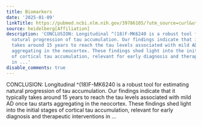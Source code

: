 ```yaml
---
title: Biomarkers
date: '2025-01-09'
linkTitle: https://pubmed.ncbi.nlm.nih.gov/39786105/?utm_source=curl&utm_medium=rss&utm_campaign=pubmed-2&utm_content=1FakS-2QOkCT8HsMOQP1bCRQ4YzyumYOmxmF0moLsQ3dFB1E9V&fc=20220326224207&ff=20250109170938&v=2.18.0.post9+e462414
source: heidelberg[Affiliation]
description: 'CONCLUSION: Longitudinal ^(18)F-MK6240 is a robust tool for estimating
  natural progression of tau accumulation. Our findings indicate that it typically
  takes around 15 years to reach the tau levels associated with mild AD once tau starts
  aggregating in the neocortex. These findings shed light into the initial stages
  of cortical tau accumulation, relevant for early diagnosis and therapeutic interventions
  in ...'
disable_comments: true
---
```

CONCLUSION: Longitudinal ^(18)F-MK6240 is a robust tool for estimating natural progression of tau accumulation. Our findings indicate that it typically takes around 15 years to reach the tau levels associated with mild AD once tau starts aggregating in the neocortex. These findings shed light into the initial stages of cortical tau accumulation, relevant for early diagnosis and therapeutic interventions in ...